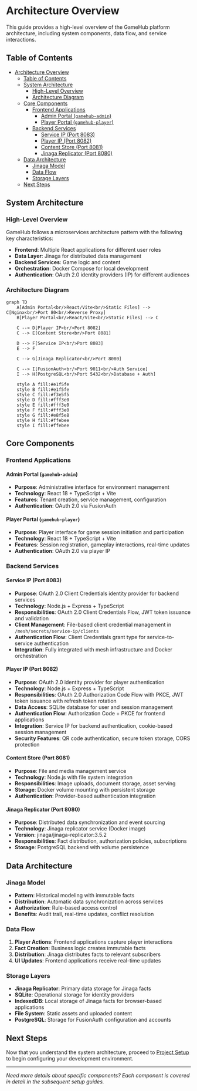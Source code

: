 # Architecture Overview

This guide provides a high-level overview of the GameHub platform architecture, including system components, data flow, and service interactions.

## Table of Contents

- [Architecture Overview](#architecture-overview)
  - [Table of Contents](#table-of-contents)
  - [System Architecture](#system-architecture)
    - [High-Level Overview](#high-level-overview)
    - [Architecture Diagram](#architecture-diagram)
  - [Core Components](#core-components)
    - [Frontend Applications](#frontend-applications)
      - [Admin Portal (`gamehub-admin`)](#admin-portal-gamehub-admin)
      - [Player Portal (`gamehub-player`)](#player-portal-gamehub-player)
    - [Backend Services](#backend-services)
      - [Service IP (Port 8083)](#service-ip-port-8083)
      - [Player IP (Port 8082)](#player-ip-port-8082)
      - [Content Store (Port 8081)](#content-store-port-8081)
      - [Jinaga Replicator (Port 8080)](#jinaga-replicator-port-8080)
  - [Data Architecture](#data-architecture)
    - [Jinaga Model](#jinaga-model)
    - [Data Flow](#data-flow)
    - [Storage Layers](#storage-layers)
  - [Next Steps](#next-steps)

## System Architecture

### High-Level Overview
GameHub follows a microservices architecture pattern with the following key characteristics:
- **Frontend**: Multiple React applications for different user roles
- **Data Layer**: Jinaga for distributed data management
- **Backend Services**: Game logic and content
- **Orchestration**: Docker Compose for local development
- **Authentication**: OAuth 2.0 identity providers (IP) for different audiences

### Architecture Diagram
```mermaid
graph TD
    A[Admin Portal<br/>React/Vite<br/>Static Files] --> C[Nginx<br/>Port 80<br/>Reverse Proxy]
    B[Player Portal<br/>React/Vite<br/>Static Files] --> C
    
    C --> D[Player IP<br/>Port 8082]
    C --> E[Content Store<br/>Port 8081]
    
    D --> F[Service IP<br/>Port 8083]
    E --> F
    
    C --> G[Jinaga Replicator<br/>Port 8080]
    
    C --> I[FusionAuth<br/>Port 9011<br/>Auth Service]
    I --> H[PostgreSQL<br/>Port 5432<br/>Database + Auth]
    
    style A fill:#e1f5fe
    style B fill:#e1f5fe
    style C fill:#f3e5f5
    style D fill:#fff3e0
    style E fill:#fff3e0
    style F fill:#fff3e0
    style G fill:#e8f5e8
    style H fill:#ffebee
    style I fill:#ffebee
```

## Core Components

### Frontend Applications

#### Admin Portal (`gamehub-admin`)
- **Purpose**: Administrative interface for environment management
- **Technology**: React 18 + TypeScript + Vite
- **Features**: Tenant creation, service management, configuration
- **Authentication**: OAuth 2.0 via FusionAuth

#### Player Portal (`gamehub-player`)
- **Purpose**: Player interface for game session initiation and participation
- **Technology**: React 18 + TypeScript + Vite
- **Features**: Session registration, gameplay interactions, real-time updates
- **Authentication**: OAuth 2.0 via player IP

### Backend Services

#### Service IP (Port 8083)
- **Purpose**: OAuth 2.0 Client Credentials identity provider for backend services
- **Technology**: Node.js + Express + TypeScript
- **Responsibilities**: OAuth 2.0 Client Credentials Flow, JWT token issuance and validation
- **Client Management**: File-based client credential management in `/mesh/secrets/service-ip/clients`
- **Authentication Flow**: Client Credentials grant type for service-to-service authentication
- **Integration**: Fully integrated with mesh infrastructure and Docker orchestration

#### Player IP (Port 8082)
- **Purpose**: OAuth 2.0 identity provider for player authentication
- **Technology**: Node.js + Express + TypeScript
- **Responsibilities**: OAuth 2.0 Authorization Code Flow with PKCE, JWT token issuance with refresh token rotation
- **Data Access**: SQLite database for user and session management
- **Authentication Flow**: Authorization Code + PKCE for frontend applications
- **Integration**: Service IP for backend authentication, cookie-based session management
- **Security Features**: QR code authentication, secure token storage, CORS protection

#### Content Store (Port 8081)
- **Purpose**: File and media management service
- **Technology**: Node.js with file system integration
- **Responsibilities**: Image uploads, document storage, asset serving
- **Storage**: Docker volume mounting with persistent storage
- **Authentication**: Provider-based authentication integration

#### Jinaga Replicator (Port 8080)
- **Purpose**: Distributed data synchronization and event sourcing
- **Technology**: Jinaga replicator service (Docker image)
- **Version**: jinaga/jinaga-replicator:3.5.2
- **Responsibilities**: Fact distribution, authorization policies, subscriptions
- **Storage**: PostgreSQL backend with volume persistence

## Data Architecture

### Jinaga Model
- **Pattern**: Historical modeling with immutable facts
- **Distribution**: Automatic data synchronization across services
- **Authorization**: Rule-based access control
- **Benefits**: Audit trail, real-time updates, conflict resolution

### Data Flow
1. **Player Actions**: Frontend applications capture player interactions
2. **Fact Creation**: Business logic creates immutable facts
3. **Distribution**: Jinaga distributes facts to relevant subscribers
4. **UI Updates**: Frontend applications receive real-time updates

### Storage Layers
- **Jinaga Replicator**: Primary data storage for Jinaga facts
- **SQLite**: Operational storage for identity providers
- **IndexedDB**: Local storage of Jinaga facts for browser-based applications
- **File System**: Static assets and uploaded content
- **PostgreSQL**: Storage for FusionAuth configuration and accounts

## Next Steps

Now that you understand the system architecture, proceed to [Project Setup](./03-project-setup.md) to begin configuring your development environment.

---

*Need more details about specific components? Each component is covered in detail in the subsequent setup guides.*